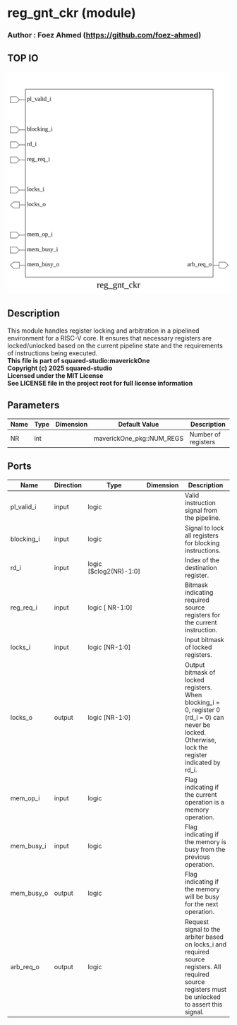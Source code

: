 # reg_gnt_ckr (module)

### Author : Foez Ahmed (https://github.com/foez-ahmed)

## TOP IO
<img src="./reg_gnt_ckr_top.svg">

## Description

This module handles register locking and arbitration in a pipelined environment for a RISC-V core.
It ensures that necessary registers are locked/unlocked based on the current pipeline state and the
requirements of instructions being executed.
<br>**This file is part of squared-studio:maverickOne**
<br>**Copyright (c) 2025 squared-studio**
<br>**Licensed under the MIT License**
<br>**See LICENSE file in the project root for full license information**

## Parameters
|Name|Type|Dimension|Default Value|Description|
|-|-|-|-|-|
|NR|int||maverickOne_pkg::NUM_REGS|Number of registers|

## Ports
|Name|Direction|Type|Dimension|Description|
|-|-|-|-|-|
|pl_valid_i|input|logic|| Valid instruction signal from the pipeline.|
|blocking_i|input|logic|| Signal to lock all registers for blocking instructions.|
|rd_i|input|logic [$clog2(NR)-1:0]|| Index of the destination register.|
|reg_req_i|input|logic [ NR-1:0]|| Bitmask indicating required source registers for the current instruction.|
|locks_i|input|logic [NR-1:0]|| Input bitmask of locked registers.|
|locks_o|output|logic [NR-1:0]|| Output bitmask of locked registers. When blocking_i = 0, register 0 (rd_i = 0) can never be locked. Otherwise, lock the register indicated by rd_i.|
|mem_op_i|input|logic|| Flag indicating if the current operation is a memory operation.|
|mem_busy_i|input|logic|| Flag indicating if the memory is busy from the previous operation.|
|mem_busy_o|output|logic|| Flag indicating if the memory will be busy for the next operation.|
|arb_req_o|output|logic|| Request signal to the arbiter based on locks_i and required source registers. All required source registers must be unlocked to assert this signal.|

